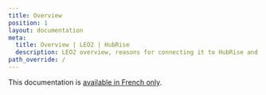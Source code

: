 ```yaml
---
title: Overview
position: 1
layout: documentation
meta:
  title: Overview | LEO2 | HubRise
  description: LEO2 overview, reasons for connecting it to HubRise and summary of integrated features. Synchronise data between your EPOS and your apps.
path_override: /
---
```


This documentation is [available in French only](https://www.hubrise.com/fr/apps/leo2).